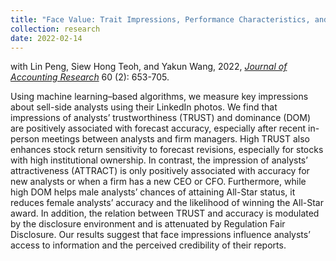 ```yaml
---
title: "Face Value: Trait Impressions, Performance Characteristics, and Market Outcomes for Financial Analysts"
collection: research
date: 2022-02-14
---
```

with Lin Peng, Siew Hong Teoh, and Yakun Wang, 2022, *[Journal of Accounting Research](https://onlinelibrary.wiley.com/doi/full/10.1111/1475-679X.12428)* 60 (2): 653-705. 

Using machine learning–based algorithms, we measure key impressions about sell-side analysts using their LinkedIn photos. We find that impressions of analysts’ trustworthiness (TRUST) and dominance (DOM) are positively associated with forecast accuracy, especially after recent in-person meetings between analysts and firm managers. High TRUST also enhances stock return sensitivity to forecast revisions, especially for stocks with high institutional ownership. In contrast, the impression of analysts’ attractiveness (ATTRACT) is only positively associated with accuracy for new analysts or when a firm has a new CEO or CFO. Furthermore, while high DOM helps male analysts’ chances of attaining All-Star status, it reduces female analysts’ accuracy and the likelihood of winning the All-Star award. In addition, the relation between TRUST and accuracy is modulated by the disclosure environment and is attenuated by Regulation Fair Disclosure. Our results suggest that face impressions influence analysts’ access to information and the perceived credibility of their reports.